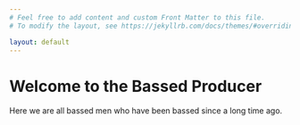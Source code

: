 ```yaml
---
# Feel free to add content and custom Front Matter to this file.
# To modify the layout, see https://jekyllrb.com/docs/themes/#overriding-theme-defaults

layout: default
---
```


# Welcome to the Bassed Producer

Here we are all bassed men who have been bassed since a long time ago. 